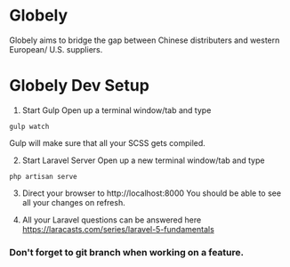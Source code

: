 # Globely 

Globely aims to bridge the gap between Chinese distributers and western European/ U.S. suppliers.

# Globely Dev Setup

1. Start Gulp
  Open up a terminal window/tab and type

  ```
  gulp watch
  ```

  Gulp will make sure that all your SCSS gets compiled.

2. Start Laravel Server
  Open up a new terminal window/tab and type
  
  ```
  php artisan serve
  ```
3. Direct your browser to http://localhost:8000
  You should be able to see all your changes on refresh.

4. All your Laravel questions can be answered here https://laracasts.com/series/laravel-5-fundamentals

### Don't forget to git branch when working on a feature.

